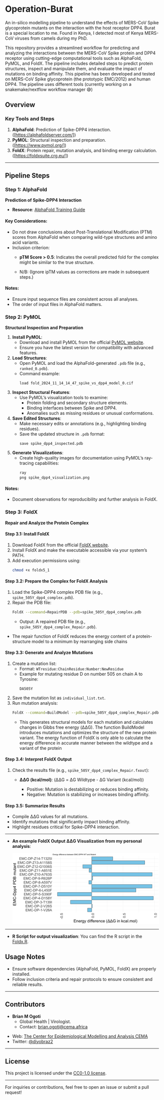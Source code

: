 # Operation-Burat
An in-silico modelling pipeline to understand the effects of MERS-CoV Spike glycoprotein mutants on the interaction with the host receptor DPP4. Burat is a special location to me. Found in Kenya, I detected  most of Kenya MERS-CoV viruses from camels during my PhD.

This repository provides a streamlined workflow for predicting and analyzing the interactions between the MERS-CoV Spike protein and DPP4 receptor using cutting-edge computational tools such as AlphaFold, PyMOL, and FoldX. The pipeline includes detailed steps to predict protein structures, inspect and manipulate them, and evaluate the impact of mutations on binding affinity. This pipeline has been developed and tested on MERS-CoV Spike glycoprotein (the prototypic EMC/2012) and human DPP4. The pipeline uses different tools (currently working on a snakemake/nextflow workflow manager 😅)

## Overview

### Key Tools and Steps
1. **AlphaFold**: Prediction of Spike-DPP4 interaction. ([https://alphafoldserver.com/])
2. **PyMOL**: Structural inspection and preparation. ([https://www.pymol.org/])
3. **FoldX**: Protein repair, mutation analysis, and binding energy calculation. ([https://foldxsuite.crg.eu/])

---

## Pipeline Steps

### Step 1: AlphaFold
**Prediction of Spike-DPP4 Interaction**
- **Resource**: [AlphaFold Training Guide](https://www.ebi.ac.uk/training/online/courses/alphafold/an-introductory-guide-to-its-strengths-and-limitations/strengths-and-limitations-of-alphafold/)

#### Key Considerations:
- Do not draw conclusions about Post-Translational Modification (PTM) scores from AlphaFold when comparing wild-type structures and amino acid variants.
- Inclusion criterion:
  - **pTM Score > 0.5**: Indicates the overall predicted fold for the complex might be similar to the true structure.
    
  - N/B: (Ignore ipTM values as corrections are made in subsequent steps.)

#### Notes:
- Ensure input sequence files are consistent across all analyses.
- The order of input files in AlphaFold matters.

### Step 2: PyMOL
**Structural Inspection and Preparation**
1. **Install PyMOL**:
   - Download and install PyMOL from the official [PyMOL website](https://pymol.org/).
   - Ensure you have the latest version for compatibility with advanced features.
2. **Load Structures**:
   - Open PyMOL and load the AlphaFold-generated `.pdb` file (e.g., `ranked_0.pdb`).
   - Command example:
     ```
     load fold_2024_11_14_14_47_spike_vs_dpp4_model_0.cif
     ```
3. **Inspect Structural Features**:
   - Use PyMOL’s visualization tools to examine:
     - Protein folding and secondary structure elements.
     - Binding interfaces between Spike and DPP4.
     - Anomalies such as missing residues or unusual conformations.
4. **Save Edited Structures**:
   - Make necessary edits or annotations (e.g., highlighting binding residues).
   - Save the updated structure in `.pdb` format:
     ```
     save spike_dpp4_inspected.pdb
     ```
5. **Generate Visualizations**:
   - Create high-quality images for documentation using PyMOL’s ray-tracing capabilities:
     ```
     ray
     png spike_dpp4_visualization.png
     ```
#### Notes:
- Document observations for reproducibility and further analysis in FoldX.


### Step 3: FoldX
**Repair and Analyze the Protein Complex**

#### Step 3.1: Install FoldX
1. Download FoldX from the official [FoldX website](https://foldx.crg.eu/).
2. Install FoldX and make the executable accessible via your system’s PATH.
3. Add execution permissions using:
   ```bash
   chmod +x foldx5_1
   ```

#### Step 3.2: Prepare the Complex for FoldX Analysis
1. Load the Spike-DPP4 complex PDB file (e.g., `spike_505Y_dpp4_complex.pdb`).
2. Repair the PDB file:
   ```bash
   FoldX --command=RepairPDB --pdb=spike_505Y_dpp4_complex.pdb
   ```
   - Output: A repaired PDB file (e.g., `spike_505Y_dpp4_complex_Repair.pdb`).

- The repair function of FoldX reduces the energy content of a protein-structure model to a minimum by rearranging side chains

#### Step 3.3: Generate and Analyze Mutations
1. Create a mutation list:
   - Format: `WTresidue:ChainResidue:Number:NewResidue`
   - Example for mutating residue D on number  505 on chain A to Tyrosine:
     ```
     DA505Y
     ```
2. Save the mutation list as `individual_list.txt`.
3. Run mutation analysis:
   ```bash
   FoldX --command=BuildModel --pdb=spike_505Y_dpp4_complex_Repair.pdb --mutant-file=individual_list.txt --numberOfRuns=5
   ```
   - This generates structural models for each mutation and calculates changes in Gibbs free energy (ΔΔG). The function BuildModel introduces mutations and optimizes the structure of the new protein variant. The energy function of FoldX is only able to calculate the energy difference in accurate manner between the wildtype and a variant of the protein 

#### Step 3.4: Interpret FoldX Output
1. Check the results file (e.g., `spike_505Y_dpp4_complex_Repair.fxout`):
   - **ΔΔG (kcal/mol)**: (ΔΔG = ΔG Wildtype - ΔG Variant (kcal/mol))
     
     - Positive: Mutation is destabilizing or reduces binding affinity.
     - Negative: Mutation is stabilizing or increases binding affinity.
       

#### Step 3.5: Summarize Results
- Compile ΔΔG values for all mutations.
- Identify mutations that significantly impact binding affinity.
- Highlight residues critical for Spike-DPP4 interaction.

---

- **An example FoldX Output ΔΔG Visualization from my personal analysis**: 

  ![FoldX Output ΔΔG (kcal/mol)](Kenya_mutants_EMC-Dpp4.png)

---

- **R Script for output visualization**: 
  You can find the R script in the [Foldx.R](FoldX_plots.R).

## Usage Notes
- Ensure software dependencies (AlphaFold, PyMOL, FoldX) are properly installed.
- Follow inclusion criteria and repair protocols to ensure consistent and reliable results.

---

## Contributors
- **Brian M Ogoti**
  - Global Health | Virologist.
  - Contact: [brian.ogoti@cema.africa](mailto:brian.ogoti@cema.africa)

* Web: [The Center for Epidemiological Modelling and Analysis CEMA](https://cema-africa.uonbi.ac.ke/people/epidemiology/brian-maina) 
* Twitter: [@diyobraz2](https://x.com/diyobraz2)
---

## License
This project is licensed under the [CC0-1.0 license](LICENSE).

---

For inquiries or contributions, feel free to open an issue or submit a pull request!




